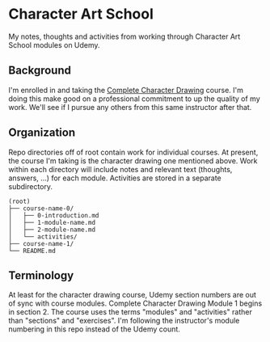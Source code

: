 # Character Art School

My notes, thoughts and activities from working through Character Art School modules on Udemy.

## Background
I'm enrolled in and taking the [Complete Character Drawing](https://www.udemy.com/character-art-school-complete-character-drawing/) course. I'm doing this make good on a professional commitment to up the quality of my work. We'll see if I pursue any others from this same instructor after that.

## Organization
Repo directories off of root contain work for individual courses. At present, the course I'm taking is the character drawing one mentioned above. Work within each directory will include notes and relevant text (thoughts, answers, ...) for each module. Activities are stored in a separate subdirectory.
```
(root)
├── course-name-0/
│   ├── 0-introduction.md
│   ├── 1-module-name.md
│   ├── 2-module-name.md
│   └── activities/
├── course-name-1/
└── README.md
```

## Terminology
At least for the character drawing course, Udemy section numbers are out of sync with course modules. Complete Character Drawing Module 1 begins in section 2. The course uses the terms "modules" and "activities" rather than "sections" and "exercises". I'm following the instructor's module numbering in this repo instead of the Udemy count.
